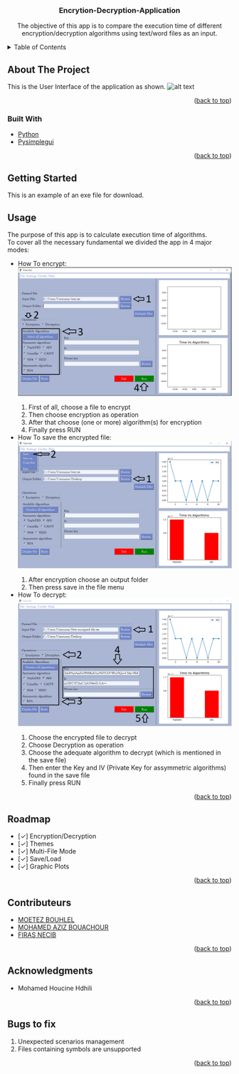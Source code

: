 <div id="top"></div>
<!--
*** Thanks for checking out the Best-README-Template. If you have a suggestion
*** that would make this better, please fork the repo and create a pull request
*** or simply open an issue with the tag "enhancement".
*** Don't forget to give the project a star!
*** Thanks again! Now go create something AMAZING! :D
-->
<!-- PROJECT LOGO -->
<br />


<h3 align="center">Encrytion-Decryption-Application</h3>

  <p align="center">
    The objective of this app is to compare the execution time of different encryption/decryption algorithms using text/word files as an input.
    <br />
</div>



<!-- TABLE OF CONTENTS -->
<details>
  <summary>Table of Contents</summary>
  <ol>
    <li>
      <a href="#about-the-project">About The Project</a>
      <ul>
        <li><a href="#built-with">Built With</a></li>
      </ul>
    </li>
    <li>
      <a href="#getting-started">Getting Started</a>
      <ul>
        <li><a href="#prerequisites">Prerequisites</a></li>
      </ul>
    </li>
    <li><a href="#usage">Usage</a></li>
    <li><a href="#roadmap">Roadmap</a></li>
    <li><a href="#contributeurs">Contributeurs</a></li>
    <li><a href="#acknowledgments">Acknowledgments</a></li>
    <li><a href="#bugs-to-fix">Bugs to fix</a></li>
  </ol>
</details>



<!-- ABOUT THE PROJECT -->
## About The Project
This is the User Interface of the application as shown.
![alt text](https://github.com/Bouachour-Med-Aziz/Encrytion-Decryption-application/blob/firas-part/app_front.PNG?raw=true)


<p align="right">(<a href="#top">back to top</a>)</p>



### Built With

* [Python](https://www.python.org/)
* [Pysimplegui](https://www.pysimplegui.org/en/latest/)
<p align="right">(<a href="#top">back to top</a>)</p>



<!-- GETTING STARTED -->
## Getting Started

This is an example of an exe file for download.


<!-- USAGE EXAMPLES -->
## Usage
The purpose of this app is to calculate execution time of algorithms.
<br/>
To cover all the necessary fundamental we divided the app in 4 major modes:
<ul>
  <li>How To encrypt:</li>
  <img src="encryption.PNG" alt="Logo" >
  <ol type="1">
    <li>First of all, choose a file to encrypt</li>
    <li>Then choose encryption as operation</li>
    <li>After that choose (one or more) algorithm(s) for encryption</li>
    <li>Finally press RUN</li>
  </ol>
 
  <li>How To save the encrypted file:</li>
  <img src="savefile.png" alt="Logo" >
  <ol type="1">
    <li>After encryption choose an output folder </li>
    <li>Then press save in the file menu</li>
  </ol>

  
  <li>How To decrypt:</li>
  <img src="decryption.PNG" alt="Logo" >
    <ol type="1">
      <li>Choose the encrypted file to decrypt</li>
      <li>Choose Decryption as operation</li>
      <li>Choose the adequate algorithm to decrypt (which is mentioned in the save file)</li>
      <li>Then enter the Key and IV (Private Key for assymmetric algorithms) found in the save file</li>
      <li>Finally press RUN</li>
    </ol>
</ul>
<p align="right">(<a href="#top">back to top</a>)</p>

<!-- ROADMAP -->
## Roadmap

- [✓] Encryption/Decryption
- [✓] Themes
- [✓] Multi-File Mode
- [✓] Save/Load
- [✓] Graphic Plots

<p align="right">(<a href="#top">back to top</a>)</p>



<!-- Contributeurs -->
## Contributeurs

* [MOETEZ BOUHLEL](https://github.com/BMoetez)
* [MOHAMED AZIZ BOUACHOUR](https://github.com/Bouachour-Med-Aziz)
* [FIRAS NECIB](https://github.com/firasnecib)

<p align="right">(<a href="#top">back to top</a>)</p>

<!-- ACKNOWLEDGMENTS -->
## Acknowledgments

* Mohamed Houcine Hdhili

<p align="right">(<a href="#top">back to top</a>)</p>


<!-- Bugs to fix -->
## Bugs to fix

1. Unexpected scenarios management
2. Files containing symbols are unsupported


<p align="right">(<a href="#top">back to top</a>)</p>

